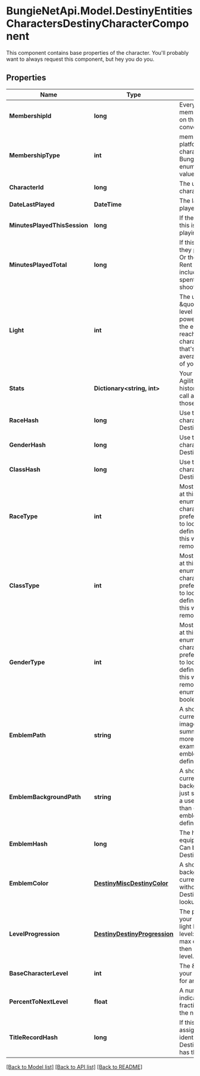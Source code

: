 # BungieNetApi.Model.DestinyEntitiesCharactersDestinyCharacterComponent
This component contains base properties of the character. You'll probably want to always request this component, but hey you do you.
## Properties

Name | Type | Description | Notes
------------ | ------------- | ------------- | -------------
**MembershipId** | **long** | Every Destiny Profile has a membershipId. This is provided on the character as well for convenience. | [optional] 
**MembershipType** | **int** | membershipType tells you the platform on which the character plays. Examine the BungieMembershipType enumeration for possible values. | [optional] 
**CharacterId** | **long** | The unique identifier for the character. | [optional] 
**DateLastPlayed** | **DateTime** | The last date that the user played Destiny. | [optional] 
**MinutesPlayedThisSession** | **long** | If the user is currently playing, this is how long they&#39;ve been playing. | [optional] 
**MinutesPlayedTotal** | **long** | If this value is 525,600, then they played Destiny for a year. Or they&#39;re a very dedicated Rent fan. Note that this includes idle time, not just time spent actually in activities shooting things. | [optional] 
**Light** | **int** | The user&#39;s calculated \&quot;Light Level\&quot;. Light level is an indicator of your power that mostly matters in the end game, once you&#39;ve reached the maximum character level: it&#39;s a level that&#39;s dependent on the average Attack/Defense power of your items. | [optional] 
**Stats** | **Dictionary&lt;string, int&gt;** | Your character&#39;s stats, such as Agility, Resilience, etc... *not* historical stats.  You&#39;ll have to call a different endpoint for those. | [optional] 
**RaceHash** | **long** | Use this hash to look up the character&#39;s DestinyRaceDefinition. | [optional] 
**GenderHash** | **long** | Use this hash to look up the character&#39;s DestinyGenderDefinition. | [optional] 
**ClassHash** | **long** | Use this hash to look up the character&#39;s DestinyClassDefinition. | [optional] 
**RaceType** | **int** | Mostly for historical purposes at this point, this is an enumeration for the character&#39;s race.  It&#39;ll be preferable in the general case to look up the related definition: but for some people this was too convenient to remove. | [optional] 
**ClassType** | **int** | Mostly for historical purposes at this point, this is an enumeration for the character&#39;s class.  It&#39;ll be preferable in the general case to look up the related definition: but for some people this was too convenient to remove. | [optional] 
**GenderType** | **int** | Mostly for historical purposes at this point, this is an enumeration for the character&#39;s Gender.  It&#39;ll be preferable in the general case to look up the related definition: but for some people this was too convenient to remove. And yeah, it&#39;s an enumeration and not a boolean. Fight me. | [optional] 
**EmblemPath** | **string** | A shortcut path to the user&#39;s currently equipped emblem image. If you&#39;re just showing summary info for a user, this is more convenient than examining their equipped emblem and looking up the definition. | [optional] 
**EmblemBackgroundPath** | **string** | A shortcut path to the user&#39;s currently equipped emblem background image. If you&#39;re just showing summary info for a user, this is more convenient than examining their equipped emblem and looking up the definition. | [optional] 
**EmblemHash** | **long** | The hash of the currently equipped emblem for the user. Can be used to look up the DestinyInventoryItemDefinition. | [optional] 
**EmblemColor** | [**DestinyMiscDestinyColor**](DestinyMiscDestinyColor.md) | A shortcut for getting the background color of the user&#39;s currently equipped emblem without having to do a DestinyInventoryItemDefinition lookup. | [optional] 
**LevelProgression** | [**DestinyDestinyProgression**](DestinyDestinyProgression.md) | The progression that indicates your character&#39;s level. Not their light level, but their character level: you know, the thing you max out a couple hours in and then ignore for the sake of light level. | [optional] 
**BaseCharacterLevel** | **int** | The \&quot;base\&quot; level of your character, not accounting for any light level. | [optional] 
**PercentToNextLevel** | **float** | A number between 0 and 100, indicating the whole and fractional % remaining to get to the next character level. | [optional] 
**TitleRecordHash** | **long** | If this Character has a title assigned to it, this is the identifier of the DestinyRecordDefinition that has that title information. | [optional] 

[[Back to Model list]](../README.md#documentation-for-models) [[Back to API list]](../README.md#documentation-for-api-endpoints) [[Back to README]](../README.md)

